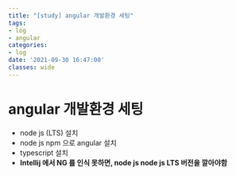 ```yaml
---
title: "[study] angular 개발환경 세팅"
tags:
- log
- angular
categories:
- log
date: '2021-09-30 16:47:00'
classes: wide
---
```


# angular 개발환경 세팅
- node js (LTS) 설치
- node js npm 으로 angular 설치
- typescript 설치
- **Intellij 에서 NG 를 인식 못하면, node js node js LTS 버전을 깔아야함**

<br/>
<br/>




